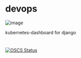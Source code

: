 # devops
![image](https://user-images.githubusercontent.com/39818267/189873969-020eff30-1031-45f9-999a-1912950daa4d.png)

kubernetes-dashboard for django
#
[![OSCS Status](https://www.oscs1024.com/platform/badge/wuchenyanghaoshuai/devops.svg?size=small)](https://www.oscs1024.com/project/wuchenyanghaoshuai/devops?ref=badge_small)
